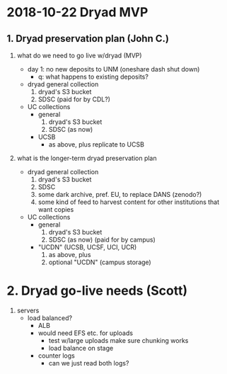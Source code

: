 # 2018-10-22 Dryad MVP 

## 1. Dryad preservation plan (John C.)

1. what do we need to go live w/dryad (MVP)
   - day 1: no new deposits to UNM (oneshare dash shut down)
     - q: what happens to existing deposits?
   - dryad general collection
     1. dryad's S3 bucket
     2. SDSC (paid for by CDL?)
   - UC collections
     - general
       1. dryad's S3 bucket
       2. SDSC (as now)
     - UCSB
       - as above, plus replicate to UCSB

2. what is the longer-term dryad preservation plan
   - dryad general collection
     1. dryad's S3 bucket
     2. SDSC
     3. some dark archive, pref. EU, to replace DANS (zenodo?)
     4. some kind of feed to harvest content for other institutions
        that want copies
   - UC collections
     - general
       1. dryad's S3 bucket
       2. SDSC (as now) (paid for by campus)
     - "UCDN" (UCSB, UCSF, UCI, UCR)
       1. as above, plus
       2. optional "UCDN" (campus storage)

# 2. Dryad go-live needs (Scott)

1. servers
   - load balanced?
     - ALB
     - would need EFS etc. for uploads
       - test w/large uploads make sure chunking works
       - load balance on stage
     - counter logs
       - can we just read both logs?
